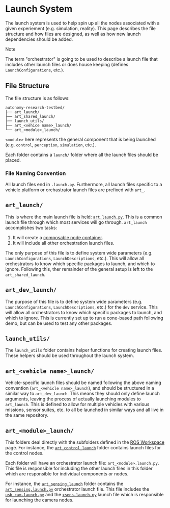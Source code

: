 # Launch System

The launch system is used to help spin up all the nodes associated with a given experiement (e.g. simulation, reality). This page describes the file structure and how files are designed, as well as how new launch dependencies should be added.

> [!NOTE]
> The term "orchestrator" is going to be used to describe a launch file that includes other launch files or does house keeping (defines `LaunchConfigurations`, etc.).

## File Structure

The file structure is as follows:

```
autonomy-research-testbed/
├── art_launch/
├── art_shared_launch/
├── launch_utils/
├── art_<vehice name>_launch/
└── art_<module>_launch/
```

`<module>` here represents the general component that is being launched (e.g. `control`, `perception`, `simulation`, etc.).

Each folder contains a `launch/` folder where all the launch files should be placed.

### File Naming Convention

All launch files end in `.launch.py`. Furthermore, all launch files specific to a vehicle platform or orchastrator launch files are prefixed with `art_`.

## `art_launch/`

This is where the main launch file is held: [`art.launch.py`](../../workspace/src/common/launch/art_launch/launch/art.launch.py). This is a common launch file through which most services will go through. `art_launch` accomplishes two tasks:

1. It will create a [composable node container](https://docs.ros.org/en/galactic/How-To-Guides/Launching-composable-nodes.html).
2. It will include all other orchestration launch files.

The only purpose of this file is to define system wide parameters (e.g. `LaunchConfigurations`, `LaunchDescriptions`, etc.). This will allow all orchestrators to know which specific packages to launch, and which to ignore. Following this, ther remainder of the general setup is left to the `art_shared_launch`.

## `art_dev_launch/`

The purpose of this file is to define system wide parameters (e.g. `LaunchConfigurations`, `LaunchDescriptions`, etc.) for the `dev` service. This will allow all orchestrators to know which specific packages to launch, and which to ignore. This is currently set up to run a cone-based path following demo, but can be used to test any other packages.

## `launch_utils/`

The `launch_utils` folder contains helper functions for creating launch files. These helpers should be used throughout the launch system.

## `art_<vehicle name>_launch/`

Vehicle-specific launch files should be named following the above naming convention (`art_<vehicle name>_launch`), and should be structured in a similar way to `art_dev_launch`. This means they should only define launch arguments, leaving the process of actually launching modules to `art_launch`. This is defined to allow for multiple vehicles with various missions, sensor suites, etc. to all be launched in similar ways and all live in the same repository.

## `art_<module>_launch/`

This folders deal directly with the subfolders defined in the [ROS Workspace](./ros_workspace.md) page. For instance, the [`art_control_launch`](../../workspace/src/common/launch/art_control_launch/) folder contains launch files for the control nodes.

Each folder will have an orchestrator launch file: `art_<module>.launch.py`. This file is responsible for including the other launch files in this folder which are responsible for individual components or nodes.

For instance, the [`art_sensing_launch`](../../workspace/src/common/launch/art_sensing_launch/) folder contains the [`art_sensing.launch.py`](../../workspace/src/common/launch/art_sensing_launch/launch/art_sensing.launch.py) orchestrator launch file. This file includes the [`usb_cam.launch.py`](../../workspace/src/common/launch/art_sensing_launch/launch/usb_cam.launch.py) and the [`xsens.launch.py`](../../workspace/src/common/launch/art_sensing_launch/launch/xsens.launch.py) launch file which is responsible for launching the camera nodes.
